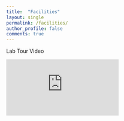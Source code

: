 ```yaml
---
title:  "Facilities"
layout: single
permalink: /facilities/
author_profile: false
comments: true
---
```


Lab Tour Video  

<iframe src="https://www.youtube.com/embed/4zVl4GANS_E" frameborder="0"></iframe> 